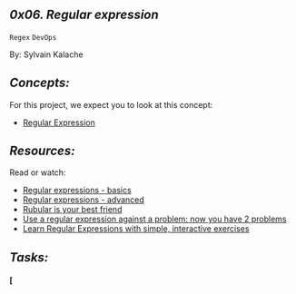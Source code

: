 ## *0x06. Regular expression*

`Regex`   `DevOps`

By: Sylvain Kalache

## *Concepts:*

For this project, we expect you to look at this concept:

- [Regular Expression](https://intranet.alxswe.com/concepts/29)

## *Resources:*

Read or watch:

- [Regular expressions - basics](https://fr.slideshare.net/neha_jain/introducing-regular-expressions)
- [Regular expressions - advanced](https://fr.slideshare.net/neha_jain/advanced-regular-expressions-80296518)
- [Rubular is your best friend](https://rubular.com)
- [Use a regular expression against a problem: now you have 2 problems](https://blog.codinghorror.com/regular-expressions-now-you-have-two-problems/)
- [Learn Regular Expressions with simple, interactive exercises](https://regexone.com)

## *Tasks:*

#### [
